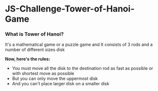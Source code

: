 # JS-Challenge-Tower-of-Hanoi-Game

### What is Tower of Hanoi?

It's a mathematical game or a puzzle game and
It consists of 3 rods and a number of different sizes disk

**Now, here's the rules:**
- You must move all the disk to the destination rod as fast as possible or with shortest move as possible
- But you can only move the uppermost disk
- And you can't place larger disk on a smaller disk
